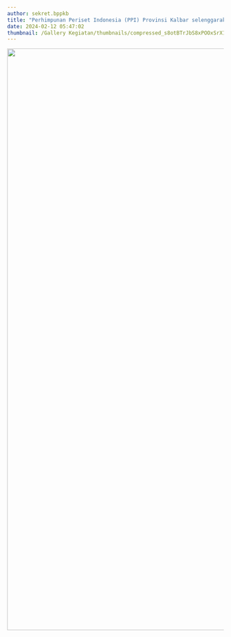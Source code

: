 ```yaml
---
author: sekret.bppkb
title: "Perhimpunan Periset Indonesia (PPI) Provinsi Kalbar selenggarakan Rapat Evaluasi dan Program Kerja 2024"
date: 2024-02-12 05:47:02
thumbnail: /Gallery Kegiatan/thumbnails/compressed_s8otBTrJbS8xPOOxSrX1tYNZ6J97LKMDIKlXenj0.png
---
```

<p><img src="/images/GvNKQSPLtixPKswGUIhE.png" alt="" width="1080" height="1350" /></p>
<p><img src="/images/an9nnxmHE1CVZsMWBsDZ.png" alt="" /></p>
<p><img src="/images/erVzIcl0VlEOwefupiuE.png" alt="" /></p>
<p><img src="/images/QvZ1LKiMCFdcbWJi1Goz.png" alt="" /></p>
<p><img src="/images/BAAOGzHcY0t8MugyKnZW.png" alt="" /></p>